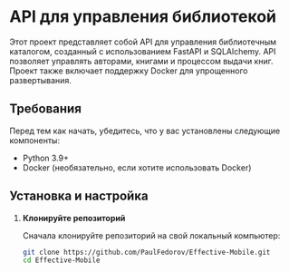 # API для управления библиотекой

Этот проект представляет собой API для управления библиотечным каталогом, созданный с использованием FastAPI и SQLAlchemy. API позволяет управлять авторами, книгами и процессом выдачи книг. Проект также включает поддержку Docker для упрощенного развертывания.

## Требования

Перед тем как начать, убедитесь, что у вас установлены следующие компоненты:

- Python 3.9+
- Docker (необязательно, если хотите использовать Docker)

## Установка и настройка

1. **Клонируйте репозиторий**

   Сначала клонируйте репозиторий на свой локальный компьютер:

   ```bash
   git clone https://github.com/PaulFedorov/Effective-Mobile.git
   cd Effective-Mobile
